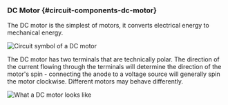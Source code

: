 ### DC Motor {#circuit-components-dc-motor}

The DC motor is the simplest of motors, it converts electrical energy to mechanical energy.

![Circuit symbol of a DC motor](https://raw.githubusercontent.com/OnionIoT/Onion-Docs/master/Omega2/Kit-Guides/img/dc-motor-symbol.png)

The DC motor has two terminals that are technically polar. The direction of the current flowing through the terminals will determine the direction of the motor's spin - connecting the anode to a voltage source will generally spin the motor clockwise. Different motors may behave differently.

<!-- // DONE: IMAGE of the kit DC motor -->
![What a DC motor looks like](https://raw.githubusercontent.com/OnionIoT/Onion-Docs/master/Omega2/Kit-Guides/img/dc-motor-photo.jpg)
